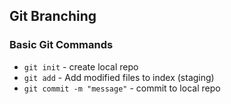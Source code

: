 ## Git Branching

### Basic Git Commands

* `git init` - create local repo
* `git add` - Add modified files to index (staging)
* `git commit -m "message"` - commit to local repo
